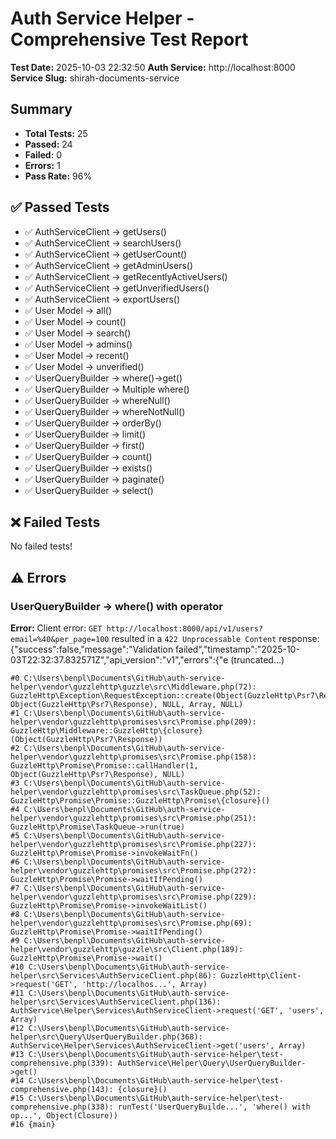 # Auth Service Helper - Comprehensive Test Report

**Test Date:** 2025-10-03 22:32:50
**Auth Service:** http://localhost:8000
**Service Slug:** shirah-documents-service

## Summary

- **Total Tests:** 25
- **Passed:** 24
- **Failed:** 0
- **Errors:** 1
- **Pass Rate:** 96%

## ✅ Passed Tests

- ✅ AuthServiceClient → getUsers()
- ✅ AuthServiceClient → searchUsers()
- ✅ AuthServiceClient → getUserCount()
- ✅ AuthServiceClient → getAdminUsers()
- ✅ AuthServiceClient → getRecentlyActiveUsers()
- ✅ AuthServiceClient → getUnverifiedUsers()
- ✅ AuthServiceClient → exportUsers()
- ✅ User Model → all()
- ✅ User Model → count()
- ✅ User Model → search()
- ✅ User Model → admins()
- ✅ User Model → recent()
- ✅ User Model → unverified()
- ✅ UserQueryBuilder → where()->get()
- ✅ UserQueryBuilder → Multiple where()
- ✅ UserQueryBuilder → whereNull()
- ✅ UserQueryBuilder → whereNotNull()
- ✅ UserQueryBuilder → orderBy()
- ✅ UserQueryBuilder → limit()
- ✅ UserQueryBuilder → first()
- ✅ UserQueryBuilder → count()
- ✅ UserQueryBuilder → exists()
- ✅ UserQueryBuilder → paginate()
- ✅ UserQueryBuilder → select()

## ❌ Failed Tests

No failed tests!

## ⚠️ Errors

### UserQueryBuilder → where() with operator

**Error:** Client error: `GET http://localhost:8000/api/v1/users?email=%40&per_page=100` resulted in a `422 Unprocessable Content` response:
{"success":false,"message":"Validation failed","timestamp":"2025-10-03T22:32:37.832571Z","api_version":"v1","errors":{"e (truncated...)


```
#0 C:\Users\benpl\Documents\GitHub\auth-service-helper\vendor\guzzlehttp\guzzle\src\Middleware.php(72): GuzzleHttp\Exception\RequestException::create(Object(GuzzleHttp\Psr7\Request), Object(GuzzleHttp\Psr7\Response), NULL, Array, NULL)
#1 C:\Users\benpl\Documents\GitHub\auth-service-helper\vendor\guzzlehttp\promises\src\Promise.php(209): GuzzleHttp\Middleware::GuzzleHttp\{closure}(Object(GuzzleHttp\Psr7\Response))
#2 C:\Users\benpl\Documents\GitHub\auth-service-helper\vendor\guzzlehttp\promises\src\Promise.php(158): GuzzleHttp\Promise\Promise::callHandler(1, Object(GuzzleHttp\Psr7\Response), NULL)
#3 C:\Users\benpl\Documents\GitHub\auth-service-helper\vendor\guzzlehttp\promises\src\TaskQueue.php(52): GuzzleHttp\Promise\Promise::GuzzleHttp\Promise\{closure}()
#4 C:\Users\benpl\Documents\GitHub\auth-service-helper\vendor\guzzlehttp\promises\src\Promise.php(251): GuzzleHttp\Promise\TaskQueue->run(true)
#5 C:\Users\benpl\Documents\GitHub\auth-service-helper\vendor\guzzlehttp\promises\src\Promise.php(227): GuzzleHttp\Promise\Promise->invokeWaitFn()
#6 C:\Users\benpl\Documents\GitHub\auth-service-helper\vendor\guzzlehttp\promises\src\Promise.php(272): GuzzleHttp\Promise\Promise->waitIfPending()
#7 C:\Users\benpl\Documents\GitHub\auth-service-helper\vendor\guzzlehttp\promises\src\Promise.php(229): GuzzleHttp\Promise\Promise->invokeWaitList()
#8 C:\Users\benpl\Documents\GitHub\auth-service-helper\vendor\guzzlehttp\promises\src\Promise.php(69): GuzzleHttp\Promise\Promise->waitIfPending()
#9 C:\Users\benpl\Documents\GitHub\auth-service-helper\vendor\guzzlehttp\guzzle\src\Client.php(189): GuzzleHttp\Promise\Promise->wait()
#10 C:\Users\benpl\Documents\GitHub\auth-service-helper\src\Services\AuthServiceClient.php(86): GuzzleHttp\Client->request('GET', 'http://localhos...', Array)
#11 C:\Users\benpl\Documents\GitHub\auth-service-helper\src\Services\AuthServiceClient.php(136): AuthService\Helper\Services\AuthServiceClient->request('GET', 'users', Array)
#12 C:\Users\benpl\Documents\GitHub\auth-service-helper\src\Query\UserQueryBuilder.php(368): AuthService\Helper\Services\AuthServiceClient->get('users', Array)
#13 C:\Users\benpl\Documents\GitHub\auth-service-helper\test-comprehensive.php(339): AuthService\Helper\Query\UserQueryBuilder->get()
#14 C:\Users\benpl\Documents\GitHub\auth-service-helper\test-comprehensive.php(143): {closure}()
#15 C:\Users\benpl\Documents\GitHub\auth-service-helper\test-comprehensive.php(338): runTest('UserQueryBuilde...', 'where() with op...', Object(Closure))
#16 {main}
```


